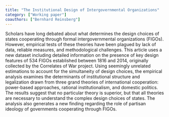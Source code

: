 ```yaml
---
title: "The Institutional Design of Intergovernmental Organizations"
category: ["Working paper"]
coauthors: ["Bernhard Reinsberg"]
---
```

Scholars have long debated about what determines the design choices of states cooperating through formal intergovernmental organizations (FIGOs). However, empirical tests of these theories have been plagued by lack of data, reliable measures, and methodological challenges. This article uses a new dataset including detailed information on the presence of key design features of 534 FIGOs established between 1816 and 2014, originally collected by the Correlates of War project. Using seemingly unrelated estimations to account for the simultaneity of design choices, the empirical analysis examines the determinants of institutional structure and legalization drawn from three grand theories of international cooperation: power-based approaches, rational institutionalism, and domestic politics. The results suggest that no particular theory is superior, but that all theories are necessary to understand the complex design choices of states. The analysis also generates a new finding regarding the role of partisan ideology of governments cooperating through FIGOs.
